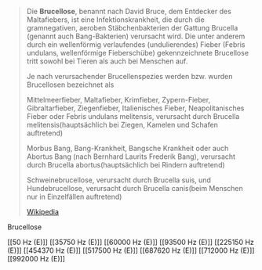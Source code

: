 > Die **Brucellose**, benannt nach David Bruce, dem Entdecker des Maltafiebers, ist eine Infektionskrankheit, die durch die gramnegativen, aeroben Stäbchenbakterien der Gattung Brucella (genannt auch Bang-Bakterien) verursacht wird. Die unter anderem durch ein wellenförmig verlaufendes (undulierendes) Fieber (Febris undulans, wellenförmige Fieberschübe) gekennzeichnete Brucellose tritt sowohl bei Tieren als auch bei Menschen auf.
>
> Je nach verursachender Brucellenspezies werden bzw. wurden Brucellosen bezeichnet als
>
> 
>
> Mittelmeerfieber, Maltafieber, Krimfieber, Zypern-Fieber, Gibraltarfieber, Ziegenfieber, Italienisches Fieber, Neapolitanisches Fieber oder Febris undulans melitensis, verursacht durch Brucella melitensis(hauptsächlich bei Ziegen, Kamelen und Schafen auftretend)
>
> Morbus Bang, Bang-Krankheit, Bangsche Krankheit oder auch Abortus Bang (nach Bernhard Laurits Frederik Bang), verursacht durch Brucella abortus(hauptsächlich bei Rindern auftretend)
>
> Schweinebrucellose, verursacht durch Brucella suis, und Hundebrucellose, verursacht durch Brucella canis(beim Menschen nur in Einzelfällen auftretend)
>
> [Wikipedia](https://de.wikipedia.org/wiki/Brucellose)

Brucellose

[[50 Hz (E)]]
[[35750 Hz (E)]]
[[60000 Hz (E)]]
[[93500 Hz (E)]]
[[225150 Hz (E)]]
[[454370 Hz (E)]]
[[517500 Hz (E)]]
[[687620 Hz (E)]]
[[712000 Hz (E)]]
[[992000 Hz (E)]]